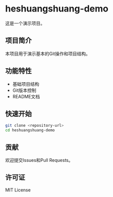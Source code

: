 # heshuangshuang-demo

这是一个演示项目。

## 项目简介

本项目用于演示基本的Git操作和项目结构。

## 功能特性

- 基础项目结构
- Git版本控制
- README文档

## 快速开始

```bash
git clone <repository-url>
cd heshuangshuang-demo
```

## 贡献

欢迎提交Issues和Pull Requests。

## 许可证

MIT License